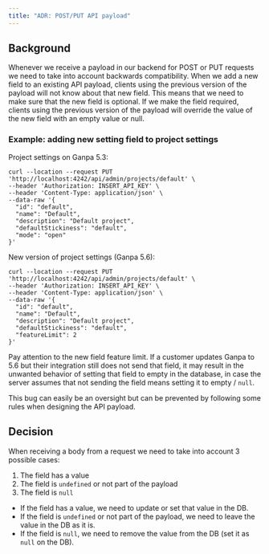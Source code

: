 ```yaml
---
title: "ADR: POST/PUT API payload"
---
```


## Background

Whenever we receive a payload in our backend for POST or PUT requests we need to take into account backwards compatibility. When we add a new field to an existing API payload, clients using the previous version of the payload will not know about that new field. This means that we need to make sure that the new field is optional. If we make the field required, clients using the previous version of the payload will override the value of the new field with an empty value or null.

### Example: adding new setting field to project settings

Project settings on Ganpa 5.3:
```shell
curl --location --request PUT 'http://localhost:4242/api/admin/projects/default' \
--header 'Authorization: INSERT_API_KEY' \
--header 'Content-Type: application/json' \
--data-raw '{
  "id": "default",
  "name": "Default",
  "description": "Default project",
  "defaultStickiness": "default",
  "mode": "open"
}'
```

New version of project settings (Ganpa 5.6):

```shell
curl --location --request PUT 'http://localhost:4242/api/admin/projects/default' \
--header 'Authorization: INSERT_API_KEY' \
--header 'Content-Type: application/json' \
--data-raw '{
  "id": "default",
  "name": "Default",
  "description": "Default project",
  "defaultStickiness": "default",
  "featureLimit": 2
}'
```

Pay attention to the new field feature limit. If a customer updates Ganpa to 5.6 but their integration still does not send that field, it may result in the unwanted behavior of setting that field to empty in the database, in case the server assumes that not sending the field means setting it to empty / `null`.

This bug can easily be an oversight but can be prevented by following some rules when designing the API payload.

## Decision

When receiving a body from a request we need to take into account 3 possible cases:
1. The field has a value
2. The field is `undefined` or not part of the payload
3. The field is `null`

- If the field has a value, we need to update or set that value in the DB.
- If the field is `undefined` or not part of the payload, we need to leave the value in the DB as it is.
- If the field is `null`, we need to remove the value from the DB (set it as `null` on the DB).
